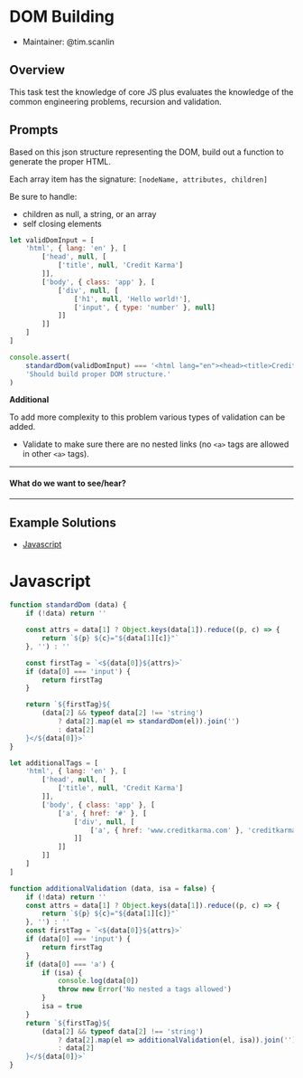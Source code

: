 # DOM Building

- Maintainer: @tim.scanlin

## Overview

This task test the knowledge of core JS plus evaluates the knowledge of the common engineering problems, recursion and validation.

## Prompts

Based on this json structure representing the DOM, build out a function to generate the proper HTML.

Each array item has the signature:
`[nodeName, attributes, children]`

Be sure to handle:
- children as null, a string, or an array
- self closing elements

```javascript
let validDomInput = [
    'html', { lang: 'en' }, [
        ['head', null, [
            ['title', null, 'Credit Karma']
        ]],
        ['body', { class: 'app' }, [
            ['div', null, [
                ['h1', null, 'Hello world!'],
                ['input', { type: 'number' }, null]
            ]]
        ]]
    ]
]

console.assert(
    standardDom(validDomInput) === '<html lang="en"><head><title>Credit Karma</title></head><body class="app"><div><h1>Hello world!</h1><input type="number"></div></body></html>',
    'Should build proper DOM structure.'
)
```

**Additional**

To add more complexity to this problem various types of validation can be added.

- Validate to make sure there are no nested links (no `<a>` tags are allowed in other `<a>` tags).

----

#### What do we want to see/hear?

----

## Example Solutions

- [Javascript](#Javascript)

# Javascript

```js
function standardDom (data) {
    if (!data) return ''

    const attrs = data[1] ? Object.keys(data[1]).reduce((p, c) => {
        return `${p} ${c}="${data[1][c]}"`
    }, '') : ''

    const firstTag = `<${data[0]}${attrs}>`
    if (data[0] === 'input') {
        return firstTag
    }

    return `${firstTag}${
        (data[2] && typeof data[2] !== 'string')
            ? data[2].map(el => standardDom(el)).join('')
            : data[2]
    }</${data[0]}>`
}

let additionalTags = [
    'html', { lang: 'en' }, [
        ['head', null, [
            ['title', null, 'Credit Karma']
        ]],
        ['body', { class: 'app' }, [
            ['a', { href: '#' }, [
                ['div', null, [
                    ['a', { href: 'www.creditkarma.com' }, 'creditkarma.com']
                ]]
            ]]
        ]]
    ]
]

function additionalValidation (data, isa = false) {
    if (!data) return ''
    const attrs = data[1] ? Object.keys(data[1]).reduce((p, c) => {
        return `${p} ${c}="${data[1][c]}"`
    }, '') : ''
    const firstTag = `<${data[0]}${attrs}>`
    if (data[0] === 'input') {
        return firstTag
    }
    if (data[0] === 'a') {
        if (isa) {
            console.log(data[0])
            throw new Error('No nested a tags allowed')
        }
        isa = true
    }
    return `${firstTag}${
        (data[2] && typeof data[2] !== 'string')
            ? data[2].map(el => additionalValidation(el, isa)).join('')
            : data[2]
    }</${data[0]}>`
}
```
